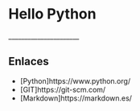<H1>Hello Python</H1>
______________________
<H2>Enlaces</h2>
<UL>
<li>[Python]https://www.python.org/</li>
<li>[GIT]https://git-scm.com/</li>
<li>[Markdown]https://markdown.es/</li>
</UL>
